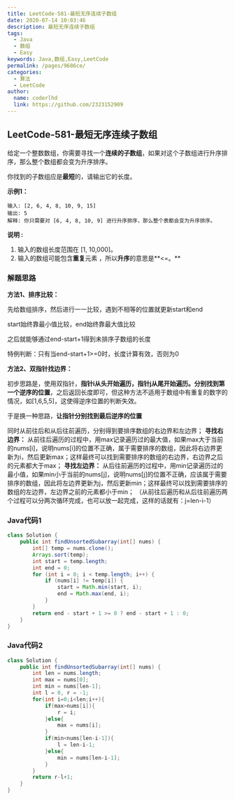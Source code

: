 ```yaml
---
title: LeetCode-581-最短无序连续子数组
date: 2020-07-14 10:03:46
description: 最短无序连续子数组
tags: 
  - Java
  - 数组
  - Easy
keywords: Java,数组,Easy,LeetCode
permalink: /pages/9686ce/
categories: 
  - 算法
  - LeetCode
author: 
  name: coderlhd
  link: https://github.com/2323152909
---
```


## LeetCode-581-最短无序连续子数组

给定一个整数数组，你需要寻找一个**连续的子数组**，如果对这个子数组进行升序排序，那么整个数组都会变为升序排序。

你找到的子数组应是**最短**的，请输出它的长度。

<!--more-->

**示例1：**

```
输入: [2, 6, 4, 8, 10, 9, 15]
输出: 5
解释: 你只需要对 [6, 4, 8, 10, 9] 进行升序排序，那么整个表都会变为升序排序。
```

**说明 :**

1. 输入的数组长度范围在 [1, 10,000]。
2. 输入的数组可能包含**重复**元素 ，所以**升序**的意思是**<=。**

### 解题思路

**方法1、排序比较：**

先给数组排序，然后进行一一比较，遇到不相等的位置就更新start和end

start始终靠最小值比较，end始终靠最大值比较

之后就能够通过end-start+1得到未排序子数组的长度

特例判断：只有当end-start+1>=0时，长度计算有效，否则为0

**方法2、双指针找边界：**

初步思路是，使用双指针，**指针i从头开始遍历，指针j从尾开始遍历。分别找到第一个逆序的位置**，之后返回长度即可，但这种方法不适用于数组中有重复的数字的情况，如[1,6,5,5]，这使得逆序位置的判断失效。

于是换一种思路，**让指针分别找到最后逆序的位置**

同时从前往后和从后往前遍历，分别得到要排序数组的右边界和左边界；
**寻找右边界：**
从前往后遍历的过程中，用max记录遍历过的最大值，如果max大于当前的nums[i]，说明nums[i]的位置不正确，属于需要排序的数组，因此将右边界更新为i，然后更新max；这样最终可以找到需要排序的数组的右边界，右边界之后的元素都大于max；
**寻找左边界：**
从后往前遍历的过程中，用min记录遍历过的最小值，如果min小于当前的nums[j]，说明nums[j]的位置不正确，应该属于需要排序的数组，因此将左边界更新为j，然后更新min；这样最终可以找到需要排序的数组的左边界，左边界之前的元素都小于min；
（从前往后遍历和从后往前遍历两个过程可以分两次循环完成，也可以放一起完成，这样的话就有：j=len-i-1）

### Java代码1


```java
class Solution {
    public int findUnsortedSubarray(int[] nums) {
        int[] temp = nums.clone();
        Arrays.sort(temp);
        int start = temp.length;
        int end = 0;
        for (int i = 0; i < temp.length; i++) {
            if (nums[i] != temp[i]) {
                start = Math.min(start, i);
                end = Math.max(end, i);
            }
        }
        return end - start + 1 >= 0 ? end - start + 1 : 0;
    }
}
```

### Java代码2

```java
class Solution {
    public int findUnsortedSubarray(int[] nums) {
        int len = nums.length;
        int max = nums[0];
        int min = nums[len-1];
        int l = 0, r = -1;
        for(int i=0;i<len;i++){
            if(max>nums[i]){
                r = i;
            }else{
                max = nums[i];
            }
            if(min<nums[len-i-1]){
                l = len-i-1;
            }else{
                min = nums[len-i-1];
            }
        }
        return r-l+1;
    }
}
```



